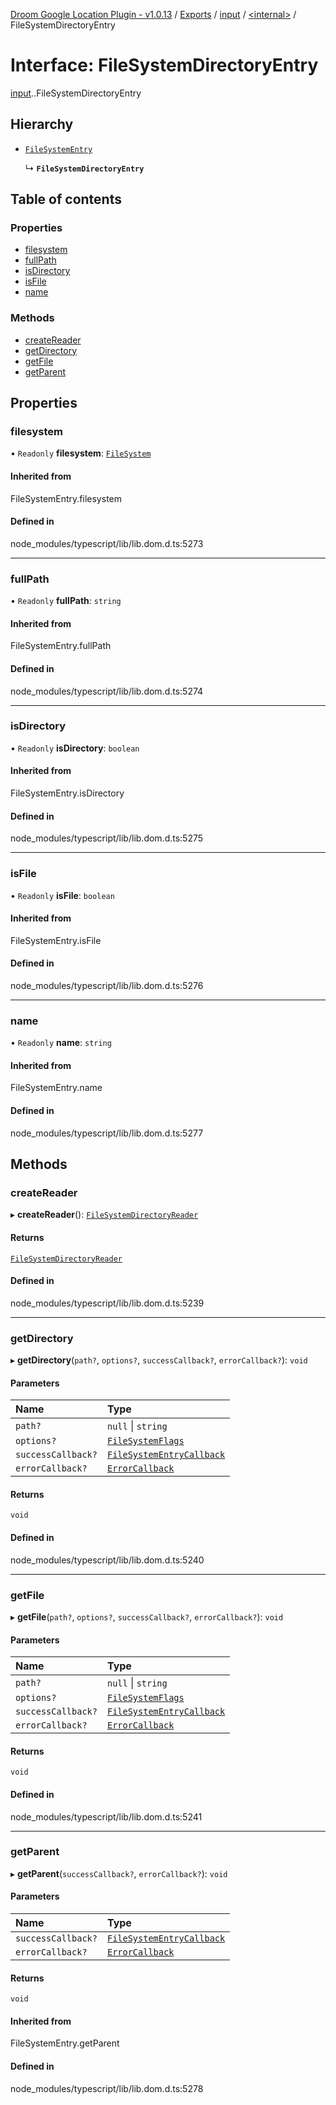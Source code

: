 [Droom Google Location Plugin - v1.0.13](../README.md) / [Exports](../modules.md) / [input](../modules/input.md) / [<internal\>](../modules/input._internal_.md) / FileSystemDirectoryEntry

# Interface: FileSystemDirectoryEntry

[input](../modules/input.md).[<internal>](../modules/input._internal_.md).FileSystemDirectoryEntry

## Hierarchy

- [`FileSystemEntry`](../modules/input._internal_.md#filesystementry)

  ↳ **`FileSystemDirectoryEntry`**

## Table of contents

### Properties

- [filesystem](input._internal_.FileSystemDirectoryEntry.md#filesystem)
- [fullPath](input._internal_.FileSystemDirectoryEntry.md#fullpath)
- [isDirectory](input._internal_.FileSystemDirectoryEntry.md#isdirectory)
- [isFile](input._internal_.FileSystemDirectoryEntry.md#isfile)
- [name](input._internal_.FileSystemDirectoryEntry.md#name)

### Methods

- [createReader](input._internal_.FileSystemDirectoryEntry.md#createreader)
- [getDirectory](input._internal_.FileSystemDirectoryEntry.md#getdirectory)
- [getFile](input._internal_.FileSystemDirectoryEntry.md#getfile)
- [getParent](input._internal_.FileSystemDirectoryEntry.md#getparent)

## Properties

### filesystem

• `Readonly` **filesystem**: [`FileSystem`](../modules/input._internal_.md#filesystem)

#### Inherited from

FileSystemEntry.filesystem

#### Defined in

node_modules/typescript/lib/lib.dom.d.ts:5273

___

### fullPath

• `Readonly` **fullPath**: `string`

#### Inherited from

FileSystemEntry.fullPath

#### Defined in

node_modules/typescript/lib/lib.dom.d.ts:5274

___

### isDirectory

• `Readonly` **isDirectory**: `boolean`

#### Inherited from

FileSystemEntry.isDirectory

#### Defined in

node_modules/typescript/lib/lib.dom.d.ts:5275

___

### isFile

• `Readonly` **isFile**: `boolean`

#### Inherited from

FileSystemEntry.isFile

#### Defined in

node_modules/typescript/lib/lib.dom.d.ts:5276

___

### name

• `Readonly` **name**: `string`

#### Inherited from

FileSystemEntry.name

#### Defined in

node_modules/typescript/lib/lib.dom.d.ts:5277

## Methods

### createReader

▸ **createReader**(): [`FileSystemDirectoryReader`](../modules/input._internal_.md#filesystemdirectoryreader)

#### Returns

[`FileSystemDirectoryReader`](../modules/input._internal_.md#filesystemdirectoryreader)

#### Defined in

node_modules/typescript/lib/lib.dom.d.ts:5239

___

### getDirectory

▸ **getDirectory**(`path?`, `options?`, `successCallback?`, `errorCallback?`): `void`

#### Parameters

| Name | Type |
| :------ | :------ |
| `path?` | ``null`` \| `string` |
| `options?` | [`FileSystemFlags`](input._internal_.FileSystemFlags.md) |
| `successCallback?` | [`FileSystemEntryCallback`](input._internal_.FileSystemEntryCallback.md) |
| `errorCallback?` | [`ErrorCallback`](input._internal_.ErrorCallback.md) |

#### Returns

`void`

#### Defined in

node_modules/typescript/lib/lib.dom.d.ts:5240

___

### getFile

▸ **getFile**(`path?`, `options?`, `successCallback?`, `errorCallback?`): `void`

#### Parameters

| Name | Type |
| :------ | :------ |
| `path?` | ``null`` \| `string` |
| `options?` | [`FileSystemFlags`](input._internal_.FileSystemFlags.md) |
| `successCallback?` | [`FileSystemEntryCallback`](input._internal_.FileSystemEntryCallback.md) |
| `errorCallback?` | [`ErrorCallback`](input._internal_.ErrorCallback.md) |

#### Returns

`void`

#### Defined in

node_modules/typescript/lib/lib.dom.d.ts:5241

___

### getParent

▸ **getParent**(`successCallback?`, `errorCallback?`): `void`

#### Parameters

| Name | Type |
| :------ | :------ |
| `successCallback?` | [`FileSystemEntryCallback`](input._internal_.FileSystemEntryCallback.md) |
| `errorCallback?` | [`ErrorCallback`](input._internal_.ErrorCallback.md) |

#### Returns

`void`

#### Inherited from

FileSystemEntry.getParent

#### Defined in

node_modules/typescript/lib/lib.dom.d.ts:5278
